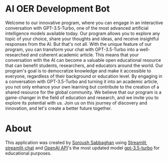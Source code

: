 # AI OER Development Bot

Welcome to our innovative program, where you can engage in an interactive conversation with GPT-3.5-Turbo, one of the most advanced artificial intelligence models available today. Our program allows you to explore any topic of your choice, share your thoughts and ideas, and receive insightful responses from the AI.
But that's not all. With the unique feature of our program, you can transform your chat with GPT-3.5-Turbo into a well-researched and coherent academic article. This means that your conversation with the AI can become a valuable open educational resource that can benefit students, researchers, and educators around the world.
Our program's goal is to democratize knowledge and make it accessible to everyone, regardless of their background or education level. By engaging in a conversation with GPT-3.5-Turbo and turning it into an academic article, you not only enhance your own learning but contribute to the creation of a shared resource for the global community.
We believe that our program is a game-changer in the field of education and research, and we invite you to explore its potential with us. Join us on this journey of discovery and innovation, and let's create a better future together.

# About
This application was created by [Soroush Sabbaghan](mailto:ssabbagh@ucalgary.ca) using [Streamlit](https://streamlit.io/), [streamlit-chat](https://pypi.org/project/streamlit-chat/) and [OpenAI API](https://openai.com/api/)'s 
the most updated model [gpt-3.5-turbo](https://platform.openai.com/docs/models/overview) for educational purposes. 
